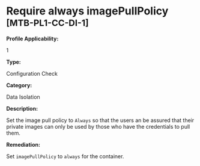# Require always imagePullPolicy <small>[MTB-PL1-CC-DI-1] </small>

**Profile Applicability:**

1

**Type:**

Configuration Check

**Category:**

Data Isolation

**Description:**

Set the image pull policy to `Always` so that the users an be assured that their private images can only be used by those who have the credentials to pull them.

**Remediation:**

Set `imagePullPolicy` to `always` for the container.

